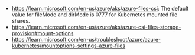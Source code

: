 - https://learn.microsoft.com/en-us/azure/aks/azure-files-csi: The default value for fileMode and dirMode is 0777 for Kubernetes mounted file shares.
- https://learn.microsoft.com/en-us/azure/aks/azure-csi-files-storage-provision#mount-options
- https://learn.microsoft.com/en-us/troubleshoot/azure/azure-kubernetes/mountoptions-settings-azure-files

